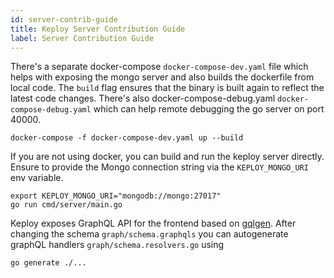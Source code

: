 ```yaml
---
id: server-contrib-guide
title: Keploy Server Contribution Guide
label: Server Contribution Guide
---
```


There's a separate docker-compose `docker-compose-dev.yaml` file which helps with exposing the mongo server and also builds the dockerfile from local code. The `build` flag ensures that the binary is built again to reflect the latest code changes. There's also docker-compose-debug.yaml `docker-compose-debug.yaml` which can help remote debugging the go server on port 40000.

```shell
docker-compose -f docker-compose-dev.yaml up --build
```

If you are not using docker, you can build and run the keploy server directly. Ensure to provide the Mongo connection string via the `KEPLOY_MONGO_URI` env variable.

```shell
export KEPLOY_MONGO_URI="mongodb://mongo:27017"
go run cmd/server/main.go
```

Keploy exposes GraphQL API for the frontend based on [gqlgen](https://github.com/99designs/gqlgen). After changing the schema `graph/schema.graphqls` you can autogenerate graphQL handlers `graph/schema.resolvers.go` using

```shell
go generate ./...
```
